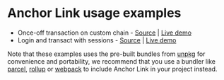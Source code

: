 # Anchor Link usage examples

- Once-off transaction on custom chain - [Source](./transact) | [Live demo](https://greymass.github.io/anchor-link/examples/transact/)
- Login and transact with sessions - [Source](./login) | [Live demo](https://greymass.github.io/anchor-link/examples/login/)

Note that these examples uses the pre-built bundles from [unpkg](https://unpkg.com/anchor-link/) for convenience and portability, we recommend that you use a bundler like [parcel](https://parceljs.org), [rollup](https://rollupjs.org) or [webpack](https://webpack.js.org) to include Anchor Link in your project instead.

